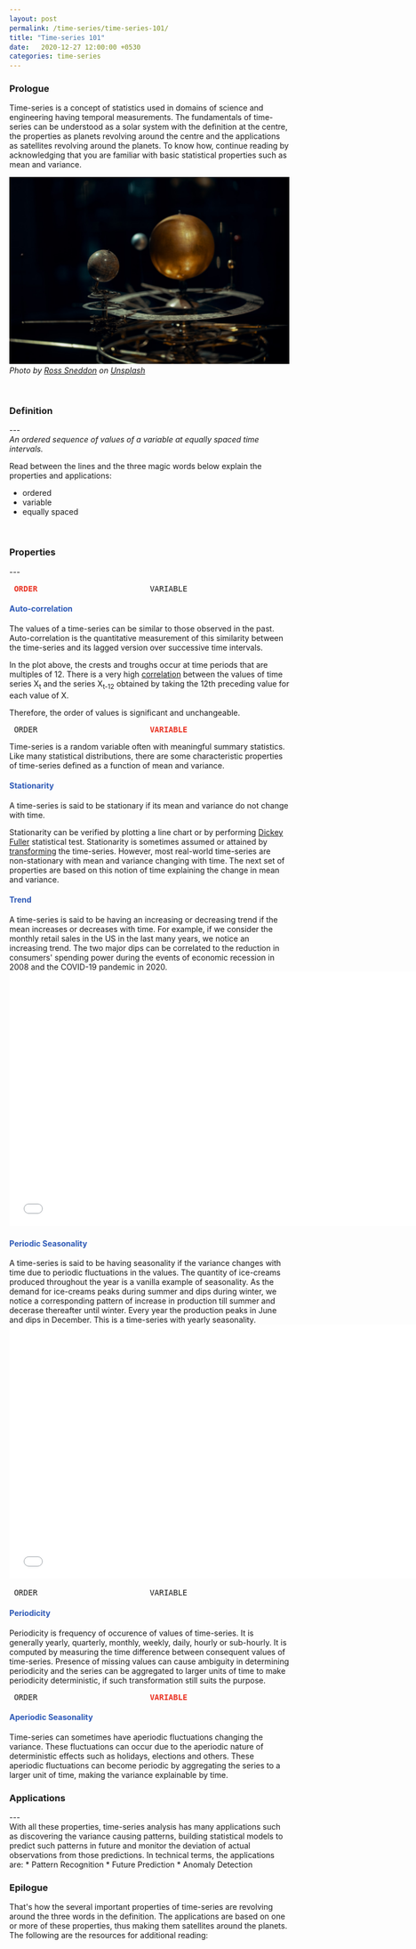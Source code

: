 ```yaml
---
layout: post
permalink: /time-series/time-series-101/
title: "Time-series 101"
date:   2020-12-27 12:00:00 +0530
categories: time-series
---
```


<h3>Prologue</h3>
Time-series is a concept of statistics used in domains of science and engineering having temporal measurements. The fundamentals of time-series can be understood as a solar system with the definition at the centre, the properties as planets revolving around the centre and the applications as satellites revolving around the planets. To know how, continue reading by acknowledging that you are familiar with basic statistical properties such as mean and variance. 
<br>

![time series 101](/assets/stock_images/data_science/time-series/time-series-101/cover.jpg)
*Photo by [Ross Sneddon](https://unsplash.com/@rosssneddon) on [Unsplash](https://unsplash.com/s/photos/solar-system?utm_source=unsplash&utm_medium=referral&utm_content=creditCopyText)*

<br>
<h3>Definition</h3>
---
<br>
<em>An ordered sequence of values of a variable at equally spaced time intervals.</em>

Read between the lines and the three magic words below explain the properties and applications:
* ordered
* variable
* equally spaced

<br>
<h3>Properties</h3>
---
<br>
<pre> <strong style="color: #E93223;">ORDER</strong>                        VARIABLE                        EQUALLY SPACED</pre>
<h4 style="color: #2D59B7;">Auto-correlation</h4>
 The values of a time-series can be similar to those observed in the past. Auto-correlation is the quantitative measurement of this similarity between the time-series and its lagged version over successive time intervals.


 In the plot above, the crests and troughs occur at time periods that are multiples of 12. There is a very high [correlation](https://en.wikipedia.org/wiki/Correlation_and_dependence) between the values of time series X<sub>t</sub> and the series X<sub>t-12</sub> obtained by taking the 12th preceding value for each value of X. 

 Therefore, the order of values is significant and unchangeable.

<pre> ORDER                        <strong style="color: #E93223;">VARIABLE</strong>                        EQUALLY SPACED</pre>
Time-series is a random variable often with meaningful summary statistics. Like many statistical distributions, there are some characteristic properties of time-series defined as a function of mean and variance. 
<h4 style="color: #2D59B7;">Stationarity</h4>
A time-series is said to be stationary if its mean and variance do not change with time. 

Stationarity can be verified by plotting a line chart or by performing [Dickey Fuller](https://en.wikipedia.org/wiki/Dickey%E2%80%93Fuller_test) statistical test. Stationarity is sometimes assumed or attained by [transforming](https://machinelearningmastery.com/remove-trends-seasonality-difference-transform-python/) the time-series. However, most real-world time-series are non-stationary with mean and variance changing with time. The next set of properties are based on this notion of time explaining the change in mean and variance.

<h4 style="color: #2D59B7;">Trend</h4>
A time-series is said to be having an increasing or decreasing trend if the mean increases or decreases with time. For example, if we consider the monthly retail sales in the US in the last many years, we notice an increasing trend. The two major dips can be correlated to the reduction in consumers' spending power during the events of economic recession in 2008 and the COVID-19 pandemic in 2020.
<iframe width="740" height="457" frameborder="0" scrolling="no" src="//plotly.com/~imsskiran/4.embed"></iframe>

<h4 style="color: #2D59B7;">Periodic Seasonality</h4>
A time-series is said to be having seasonality if the variance changes with time due to periodic fluctuations in the values. The quantity of ice-creams produced throughout the year is a vanilla example of seasonality. As the demand for ice-creams peaks during summer and dips during winter, we notice a corresponding pattern of increase in production till summer and decerase thereafter until winter. Every year the production peaks in June and dips in December. This is a time-series with yearly seasonality.
<iframe width="740" height="457" frameborder="0" scrolling="no" src="//plotly.com/~imsskiran/2.embed"></iframe>

<pre> ORDER                        VARIABLE                        <strong style="color: #E93223;">EQUALLY SPACED</strong></pre>

<h4 style="color: #2D59B7;">Periodicity</h4>
Periodicity is frequency of occurence of values of time-series. It is generally yearly, quarterly, monthly, weekly, daily, hourly or sub-hourly. It is computed by measuring the time difference between consequent values of time-series. Presence of missing values can cause ambiguity in determining periodicity and the series can be aggregated to larger units of time to make periodicity deterministic, if such transformation still suits the purpose.
<pre> ORDER                        <strong style="color: #E93223;">VARIABLE</strong>                        <strong style="color: #E93223;">EQUALLY SPACED</strong></pre>
<h4 style="color: #2D59B7;">Aperiodic Seasonality</h4>
Time-series can sometimes have aperiodic fluctuations changing the variance. These fluctuations can occur due to the aperiodic nature of deterministic effects such as holidays, elections and others. These aperiodic fluctuations can become periodic by aggregating the series to a larger unit of time, making the variance explainable by time.

<br>
<h3>Applications</h3>
---
<br>
 With all these properties, time-series analysis has many applications such as discovering the variance causing patterns, building statistical models to predict such patterns in future and monitor the deviation of actual observations from those predictions. In technical terms, the applications are:
* Pattern Recognition
* Future Prediction
* Anomaly Detection  

<br>
<h3>Epilogue</h3>
That's how the several important properties of time-series are revolving around the three words in the definition. The applications are based on one or more of these properties, thus making them satellites around the planets. The following are the resources for additional reading: